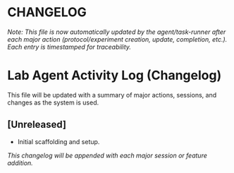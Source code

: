 # CHANGELOG

_Note: This file is now automatically updated by the agent/task-runner after each major action (protocol/experiment creation, update, completion, etc.). Each entry is timestamped for traceability._

# Lab Agent Activity Log (Changelog)

This file will be updated with a summary of major actions, sessions, and changes as the system is used.

## [Unreleased]
- Initial scaffolding and setup.

_This changelog will be appended with each major session or feature addition._ 